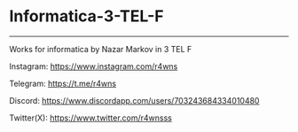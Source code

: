 # Informatica-3-TEL-F
------------------------------------
Works for informatica by Nazar Markov
in 3 TEL F

Instagram: https://www.instagram.com/r4wns

Telegram: https://t.me/r4wns

Discord: https://www.discordapp.com/users/703243684334010480

Twitter(X): https://www.twitter.com/r4wnsss
